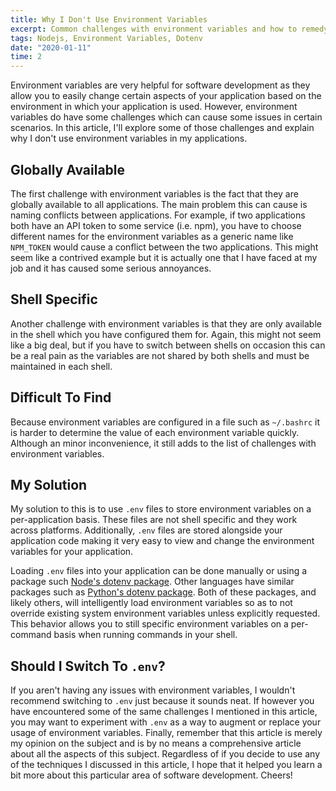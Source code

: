 ```yaml
---
title: Why I Don't Use Environment Variables
excerpt: Common challenges with environment variables and how to remedy them
tags: Nodejs, Environment Variables, Dotenv
date: "2020-01-11"
time: 2
---
```


Environment variables are very helpful for software development as they allow you to easily change certain aspects of your application based on the environment in which your application is used. However, environment variables do have some challenges which can cause some issues in certain scenarios. In this article, I'll explore some of those challenges and explain why I don't use environment variables in my applications.

## Globally Available

The first challenge with environment variables is the fact that they are globally available to all applications. The main problem this can cause is naming conflicts between applications. For example, if two applications both have an API token to some service (i.e. npm), you have to choose different names for the environment variables as a generic name like `NPM_TOKEN` would cause a conflict between the two applications. This might seem like a contrived example but it is actually one that I have faced at my job and it has caused some serious annoyances.

## Shell Specific

Another challenge with environment variables is that they are only available in the shell which you have configured them for. Again, this might not seem like a big deal, but if you have to switch between shells on occasion this can be a real pain as the variables are not shared by both shells and must be maintained in each shell.

## Difficult To Find

Because environment variables are configured in a file such as `~/.bashrc` it is harder to determine the value of each environment variable quickly. Although an minor inconvenience, it still adds to the list of challenges with environment variables.

## My Solution

My solution to this is to use `.env` files to store environment variables on a per-application basis. These files are not shell specific and they work across platforms. Additionally, `.env` files are stored alongside your application code making it very easy to view and change the environment variables for your application.

Loading `.env` files into your application can be done manually or using a package such [Node's dotenv package](https://www.npmjs.com/package/dotenv). Other languages have similar packages such as [Python's dotenv package](https://pypi.org/project/python-dotenv/). Both of these packages, and likely others, will intelligently load environment variables so as to not override existing system environment variables unless explicitly requested. This behavior allows you to still specific environment variables on a per-command basis when running commands in your shell.

## Should I Switch To `.env`?

If you aren't having any issues with environment variables, I wouldn't recommend switching to `.env` just because it sounds neat. If however you have encountered some of the same challenges I mentioned in this article, you may want to experiment with `.env` as a way to augment or replace your usage of environment variables. Finally, remember that this article is merely my opinion on the subject and is by no means a comprehensive article about all the aspects of this subject. Regardless of if you decide to use any of the techniques I discussed in this article, I hope that it helped you learn a bit more about this particular area of software development. Cheers!
